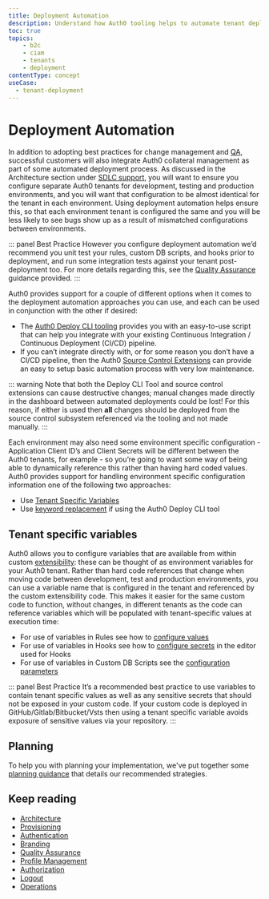 ```yaml
---
title: Deployment Automation
description: Understand how Auth0 tooling helps to automate tenant deployment
toc: true
topics:
    - b2c
    - ciam
    - tenants
    - deployment
contentType: concept
useCase:
  - tenant-deployment
---
```


# Deployment Automation

In addition to adopting best practices for change management and [QA](/architecture-scenarios/implementation/b2c/b2c-qa), successful customers will also integrate Auth0 collateral management as part of some automated deployment process. As discussed in the Architecture section under [SDLC support](/architecture-scenarios/implementation/b2c/b2c-architecture#sdlc-support), you will want to ensure you configure separate Auth0 tenants for development, testing and production environments, and you will want that configuration to be almost identical for the tenant in each environment. Using deployment automation helps ensure this, so that each environment tenant is configured the same and you will be less likely to see bugs show up as a result of mismatched configurations between environments.

::: panel Best Practice
However you configure deployment automation we’d recommend you unit test your rules, custom DB scripts, and hooks prior to deployment, and run some integration tests against your tenant post-deployment too. For more details regarding this, see the [Quality Assurance](/architecture-scenarios/implementation/b2c/b2c-qa) guidance provided.
:::

Auth0 provides support for a couple of different options when it comes to the deployment automation approaches you can use, and each can be used in conjunction with the other if desired:

* The [Auth0 Deploy CLI tooling](/extensions/deploy-cli) provides you with an easy-to-use script that can help you integrate with your existing Continuous Integration / Continuous Deployment (CI/CD) pipeline.
* If you can’t integrate directly with, or for some reason you don’t have a CI/CD pipeline, then the Auth0 [Source Control Extensions](/extensions#deploy-hosted-pages-rules-and-database-connections-scripts-from-external-repositories) can provide an easy to setup basic automation process with very low maintenance.

::: warning
Note that both the Deploy CLI Tool and source control extensions can cause destructive changes; manual changes made directly in the dashboard between automated deployments could be lost! For this reason, if either is used then **all** changes should be deployed from the source control subsystem referenced via the tooling and not made manually.
:::

Each environment may also need some environment specific configuration - Application Client ID’s and Client Secrets will be different between the Auth0 tenants, for example - so you’re going to want some way of being able to dynamically reference this rather than having hard coded values. Auth0 provides support for handling environment specific configuration information one of the following two approaches:

* Use [Tenant Specific Variables](#tenant-specific-variables)
* Use [keyword replacement](extensions/deploy-cli/references/environment-variables-keyword-mappings) if using the Auth0 Deploy CLI tool

## Tenant specific variables

Auth0 allows you to configure variables that are available from within custom [extensibility](/topics/extensibility): these can be thought of as environment variables for your Auth0 tenant. Rather than hard code references that change when moving code between development, test and production environments, you can use a variable name that is configured in the tenant and referenced by the custom extensibility code. This makes it easier for the same custom code to function, without changes, in different tenants as the code can reference variables which will be populated with tenant-specific values at execution time:

* For use of variables in Rules see how to [configure values](/rules/guides/configuration#configure-values)
* For use of variables in Hooks see how to [configure secrets](https://webtask.io/docs/editor/secrets) in the editor used for Hooks
* For use of variables in Custom DB Scripts see the [configuration parameters](/connections/database/custom-db/create-db-connection#step-3-add-configuration-parameters) 

::: panel Best Practice
It’s a recommended best practice to use variables to contain tenant specific values as well as any sensitive secrets that should not be exposed in your custom code. If your custom code is deployed in GitHub/Gitlab/Bitbucket/Vsts then using a tenant specific variable avoids exposure of sensitive values via your repository.
:::

## Planning

To help you with planning your implementation, we've put together some [planning guidance](https://drive.google.com/a/auth0.com/file/d/1lQU-uPTfwEi58WJMKL2azUhZhvy9h1IU/view?usp=sharing) that details our recommended strategies.

## Keep reading

* [Architecture](/architecture-scenarios/implementation/b2c/b2c-architecture)
* [Provisioning](/architecture-scenarios/implementation/b2c/b2c-provisioning)
* [Authentication](/architecture-scenarios/implementation/b2c/b2c-authentication)
* [Branding](/architecture-scenarios/implementation/b2c/b2c-branding)
* [Quality Assurance](/architecture-scenarios/implementation/b2c/b2c-qa)
* [Profile Management](/architecture-scenarios/implementation/b2c/b2c-profile-mgmt)
* [Authorization](/architecture-scenarios/implementation/b2c/b2c-authorization)
* [Logout](/architecture-scenarios/implementation/b2c/b2c-logout)
* [Operations](/architecture-scenarios/implementation/b2c/b2c-operations)
